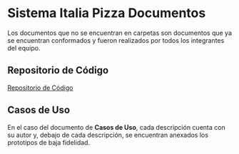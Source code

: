 # Sistema Italia Pizza Documentos

Los documentos que no se encuentran en carpetas son documentos que ya se encuentran conformados y fueron realizados por todos los integrantes del equipo.

## Repositorio de Código

[Repositorio de Código](https://github.com/TonyVHT/SoftwarePizzeria)

## Casos de Uso

En el caso del documento de **Casos de Uso**, cada descripción cuenta con su autor y, debajo de cada descripción, se encuentran anexados los prototipos de baja fidelidad.

